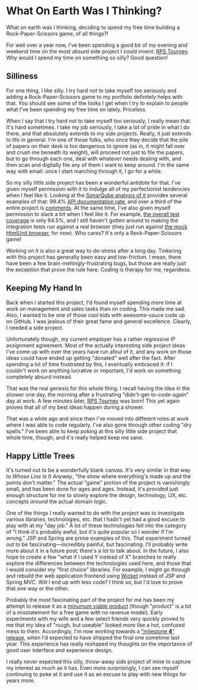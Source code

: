# What On Earth Was I Thinking?

What on earth was I thinking, deciding to spend my free time building a Rock-Paper-Scissors game, of all things?!

For well over a year now, I've been spending a good bit of my evening and weekend time on the most absurd side project I could invent: [RPS Tourney](https://github.com/karlmdavis/rps-tourney). Why would I spend my time on something so silly? Good question!

## Silliness

For one thing, I like silly. I try hard not to take myself too seriously and adding a Rock-Paper-Scissors game to my portfolio definitely helps with that. You should see some of the looks I get when I try to explain to people what I've been spending my free time on lately. Priceless.

When I say that I try hard not to take myself too seriously, I really mean that. It's hard sometimes. I take my job seriously, I take a lot of pride in what I do there, and that absolutely extends to my side projects. Really, it just extends to life in general. I'm one of those folks, who once they decide that the pile of papers on their desk is too dangerous to ignore (as in, it might fall over and crush me beneath its weight), will proceed not just to file the papers, but to go through each one, deal with whatever needs dealing with, and then scan and digitally file any of them I want to keep around. I'm the same way with email: once I start marching through it, I go for a while.

So my silly little side project has been a wonderful antidote for that. I've given myself permission with it to indulge all of my perfectionist tendencies when I feel like it. Looking at the [SonarQube analysis of it](https://justdavis.com/sonar/dashboard/index/com.justdavis.karl.rpstourney:rps-tourney-parent) provides several examples of that: 99.4% [API documentation rate](https://justdavis.com/sonar/drilldown/measures/44?highlight=public_documented_api_density&metric=public_undocumented_api), and over a third of the entire project is [comments](https://justdavis.com/sonar/drilldown/measures/44?metric=comment_lines_density). At the same time, I've also given myself permission to slack a bit when I feel like it. For example, [the overall test coverage](https://justdavis.com/sonar/drilldown/measures/44?metric=overall_coverage) is only 64.5%, and I still haven't gotten around to making the integration tests run against a real browser (they just run against [the mock HtmlUnit browser](http://htmlunit.sourceforge.net/), for now). Who cares? It's only a Rock-Paper-Scissors game!

Working on it is also a great way to de-stress after a long day. Tinkering with this project has generally been easy and low-friction. I mean, there have been a few brain-meltingly-frustrating bugs, but those are really just the exception that prove the rule here. Coding is therapy for me, regardless.

## Keeping My Hand In

Back when I started this project, I'd found myself spending more time at work on management and sales tasks than on coding. This made me sad. Also, I wanted to be one of those cool kids with awesome-sauce code up on GitHub. I was jealous of their great fame and general excellence. Clearly, I needed a side project.

Unfortunately though, my current employer has a rather regressive IP assignment agreement. Most of the actually interesting side project ideas I've come up with over the years have run afoul of it, and any work on those ideas could have ended up getting "donated" well after the fact. After spending a lot of time frustrated by this, I eventually embraced it: if I couldn't work on anything lucrative or important, I'd work on something completely absurd instead.

That was the real genesis for this whole thing. I recall having the idea in the shower one day, the morning after a frustrating "didn't-get-to-code-again" day at work. A few minutes later, [RPS Tourney](https://github.com/karlmdavis/rps-tourney) was born! This yet again proves that all of my best ideas happen during a shower.

That was a while ago and since then I've moved into different roles at work where I was able to code regularly. I've also gone through other coding "dry spells." I've been able to keep poking at this silly little side project that whole time, though, and it's really helped keep me sane.

## Happy Little Trees

It's turned out to be a wonderfully blank canvas. It's very similar in that way to *Whose Line Is It Anyway*, "the show where everything's made up and the points don't matter." The actual "game" portion of the project is vanishingly small, and has been done for ages and ages. Instead, it's provided just enough structure for me to slowly explore the design, technology, UX, etc. concepts _around_ the actual domain logic.

One of the things I really wanted to do with the project was to investigate various libraries, technologies, etc. that I hadn't yet had a good excuse to play with at my "day job." A lot of these technologies fell into the category of "I think it's probably awful, but it's quite popular so I wonder if I'm wrong." JSP and Spring are prime examples of this. That experiment turned out to be fascinating—incredibly painful, but fascinating. I'll probably write more about it in a future post; there's a lot to talk about. In the future, I also hope to create a few "what if I used Y instead of X" branches to really explore the differences between the technologies used here, and those that I would consider my "first choice" libraries. For example, I might go through and rebuild the web application frontend using [Wicket](https://wicket.apache.org/) instead of JSP and Spring MVC. Will I end up with less code? I think so, but I'd love to prove that one way or the other.

Probably the most fascinating part of the project for me has been my attempt to release it as a [minumum viable product](https://en.wikipedia.org/wiki/Minimum_viable_product) (though "product" is a bit of a misstatement for a free game with no revenue model). Early experiments with my wife and a few select friends very quickly proved to me that my idea of "rough, but useable" looked more like a hot, confused mess to them. Accordingly, I'm now working towards a ["milestone **4**" release](https://github.com/karlmdavis/rps-tourney/issues?utf8=%E2%9C%93&q=milestone%3A2.0.0-milestone.4+), when I'd expected to have shipped the final one sometime last year. This experience has really reshaped my thoughts on the importance of good user interface and experience design.

I really never expected this silly, throw-away side project of mine to capture my interest as much as it has. Even more surprisingly, I can see myself continuing to poke at it and use it as an excuse to play with new things for years more.

